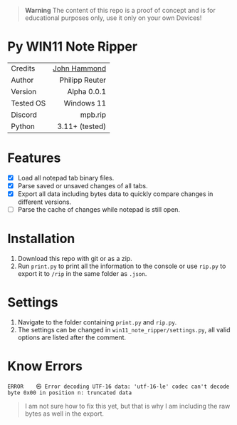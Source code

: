 > **Warning** The content of this repo is a proof of concept and is for educational purposes only, use it only on your own Devices!

# Py WIN11 Note Ripper

|           |                                                             |
| :-------- | ----------------------------------------------------------: |
| Credits   | [John Hammond](https://www.youtube.com/watch?v=zSSBbv2fc2s) |
| Author    |                                              Philipp Reuter |
| Version   |                                                 Alpha 0.0.1 |
| Tested OS |                                                  Windows 11 |
| Discord   |                                                     mpb.rip |
| Python    |                                              3.11+ (tested) |

# Features

-   [x] Load all notepad tab binary files.
-   [x] Parse saved or unsaved changes of all tabs.
-   [x] Export all data including bytes data to quickly compare changes in different versions.
-   [ ] Parse the cache of changes while notepad is still open.

# Installation

1. Download this repo with git or as a zip.
2. Run `print.py` to print all the information to the console or use `rip.py` to export it to `/rip` in the same folder as `.json`.

# Settings

1. Navigate to the folder containing `print.py` and `rip.py`.
2. The settings can be changed in `win11_note_ripper/settings.py`, all valid options are listed after the comment.

# Know Errors

`ERROR    ㉿ Error decoding UTF-16 data: 'utf-16-le' codec can't decode byte 0x00 in position n: truncated data`

> I am not sure how to fix this yet, but that is why I am including the raw bytes as well in the export.
